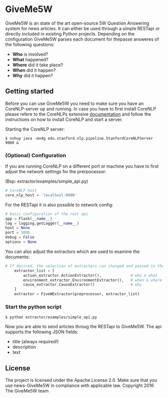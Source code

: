 # GiveMe5W

GiveMe5W is an state of the art open-source 5W Question Answering system for news articles. It can either be used through a simple RESTapi or directly included in existing Python projects. Depending on the configuration  GiveMe5W parses each document for thepasse answeres of the following  questions:

* **Who** is involved?
* **What** happened?
* **Where** did it take place?
* **When** did it happen?
* **Why** did it happen?

## Getting started
Before you can use GiveMe5W you need to make sure you have an CoreNLP-server up and running.
In case you have to first install CoreNLP please refere to the CoreNLPs extensive [documentation](https://stanfordnlp.github.io/CoreNLP/corenlp-server.html) and follow the instructions on how to install CoreNLP and start a server.

Starting the CoreNLP server: 
```
$ nohup java -mx4g edu.stanford.nlp.pipeline.StanfordCoreNLPServer 9000 &
```

### (Optional) Configuration
If you are running CoreNLP on a different port or machine you have to first adjust the network settings for the prerpocessor:

(Bsp: extractor/examples/simple_api.py)
```python
# CoreNLP host
core_nlp_host = 'localhost:9000'
```

For the RESTapi it is also possible to network config:
```python
# basic configuration of the rest api
app = Flask(__name__)
log = logging.getLogger(__name__)
host = None
port = 5000
debug = False
options = None
```

You can also adjust the extractors which are used to examine the documents:
```python
# If desired, the selection of extractors can changed and passed to the FiveWExtractor at initialization
    extractor_list = [
        action_extractor.ActionExtractor(),             # who & what
        environment_extractor.EnvironmentExtractor(),   # when & where
        cause_extractor.CauseExtractor()                # why
    ]
    extractor = FiveWExtractor(preprocessor, extractor_list)
```

### Start the python script
```
$ python extractor/examples/simple_api.py
```

Now you are able to send articles throug the RESTapi to GiveMe5W. 
The api supports the following JSON fields:

* title (always required!)
* description
* text
## License

The project is licensed under the Apache License 2.0. Make sure that you use news-GiveMe5W in compliance with applicable law. Copyright 2016 The GiveMe5W team
